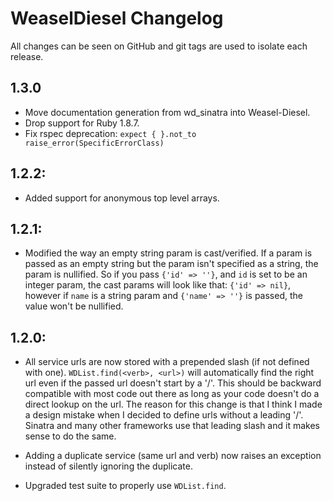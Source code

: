 # WeaselDiesel Changelog

All changes can be seen on GitHub and git tags are used to isolate each
release.

## 1.3.0
* Move documentation generation from wd_sinatra into Weasel-Diesel.
* Drop support for Ruby 1.8.7.
* Fix rspec deprecation: `expect { }.not_to raise_error(SpecificErrorClass)`

## 1.2.2:
* Added support for anonymous top level arrays.

## 1.2.1:

* Modified the way an empty string param is cast/verified. If a param is
passed as an empty string but the param isn't specified as a string, the
param is nullified. So if you pass `{'id' => ''}`, and `id` is set to be
an integer param, the cast params will look like that: `{'id' => nil}`,
however if `name` is a string param and `{'name' => ''}` is passed, the
value won't be nullified.

## 1.2.0:

* All service urls are now stored with a prepended slash (if not defined
  with one). `WDList.find(<verb>, <url>)` will automatically find the
right url even if the passed url doesn't start by a '/'. This should be
backward compatible with most code out there as long as your code
doesn't do a direct lookup on the url.
The reason for this change is that I think I made a design mistake when
I decided to define urls without a leading '/'. Sinatra and many other
frameworks use that leading slash and it makes sense to do the same.

* Adding a duplicate service (same url and verb) now raises an exception
  instead of silently ignoring the duplicate.

* Upgraded test suite to properly use `WDList.find`.
